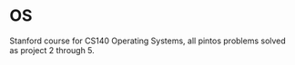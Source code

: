 # OS
Stanford course for CS140 Operating Systems, all pintos problems solved as project 2 through 5.
